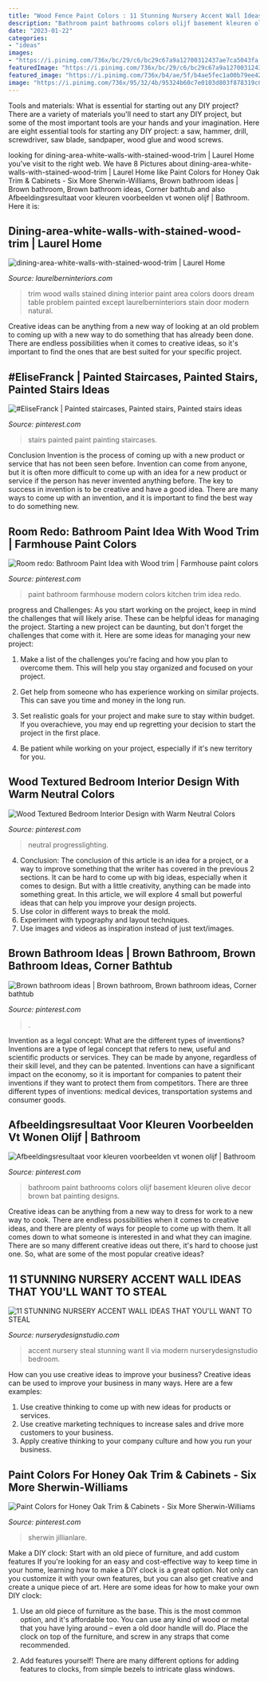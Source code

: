 ```yaml
---
title: "Wood Fence Paint Colors : 11 Stunning Nursery Accent Wall Ideas That You&#039;ll Want To Steal"
description: "Bathroom paint bathrooms colors olijf basement kleuren olive decor brown bat painting designs"
date: "2023-01-22"
categories:
- "ideas"
images:
- "https://i.pinimg.com/736x/bc/29/c6/bc29c67a9a12700312437ae7ca5043fa.jpg"
featuredImage: "https://i.pinimg.com/736x/bc/29/c6/bc29c67a9a12700312437ae7ca5043fa.jpg"
featured_image: "https://i.pinimg.com/736x/b4/ae/5f/b4ae5fec1a00b79ee42aace22f146b86.jpg"
image: "https://i.pinimg.com/736x/95/32/4b/95324b60c7e0103d803f878319c05d90--staircase-painting-paint-stairs.jpg"
---
```



Tools and materials: What is essential for starting out any DIY project?
There are a variety of materials you'll need to start any DIY project, but some of the most important tools are your hands and your imagination. Here are eight essential tools for starting any DIY project: a saw, hammer, drill, screwdriver, saw blade, sandpaper, wood glue and wood screws.

	

		
looking for dining-area-white-walls-with-stained-wood-trim | Laurel Home you've visit to the right web. We have 8 Pictures about dining-area-white-walls-with-stained-wood-trim | Laurel Home like Paint Colors for Honey Oak Trim &amp; Cabinets - Six More Sherwin-Williams, Brown bathroom ideas | Brown bathroom, Brown bathroom ideas, Corner bathtub and also Afbeeldingsresultaat voor kleuren voorbeelden vt wonen olijf | Bathroom. Here it is:
		
    
## Dining-area-white-walls-with-stained-wood-trim | Laurel Home

<img loading=lazy src="https://laurelberninteriors.com/wp-content/uploads/2016/11/09-21915-post/dining-area-white-walls-with-stained-wood-trim-370x555.jpg" onerror="this.onerror=null;this.src='https://tse4.mm.bing.net/th?id=OIP.FJmWRjhrvI2IdAF3jwfOlQAAAA&amp;pid=15.1';" alt="dining-area-white-walls-with-stained-wood-trim | Laurel Home">

_Source: laurelberninteriors.com_

>trim wood walls stained dining interior paint area colors doors dream table problem painted except laurelberninteriors stain door modern natural. 

	

Creative ideas can be anything from a new way of looking at an old problem to coming up with a new way to do something that has already been done. There are endless possibilities when it comes to creative ideas, so it's important to find the ones that are best suited for your specific project.

    
## #EliseFranck | Painted Staircases, Painted Stairs, Painted Stairs Ideas

<img loading=lazy src="https://i.pinimg.com/736x/95/32/4b/95324b60c7e0103d803f878319c05d90--staircase-painting-paint-stairs.jpg" onerror="this.onerror=null;this.src='https://tse2.mm.bing.net/th?id=OIP.urXuN2K1RDe6zG-Cx_W37gHaLD&amp;pid=15.1';" alt="#EliseFranck | Painted staircases, Painted stairs, Painted stairs ideas">

_Source: pinterest.com_

>stairs painted paint painting staircases. 

	

Conclusion
Invention is the process of coming up with a new product or service that has not been seen before. Invention can come from anyone, but it is often more difficult to come up with an idea for a new product or service if the person has never invented anything before. The key to success in invention is to be creative and have a good idea. There are many ways to come up with an invention, and it is important to find the best way to do something new.

    
## Room Redo: Bathroom Paint Idea With Wood Trim | Farmhouse Paint Colors

<img loading=lazy src="https://i.pinimg.com/736x/22/f9/53/22f953d92ad6c8ae26cd28ad924b343a.jpg" onerror="this.onerror=null;this.src='https://tse1.mm.bing.net/th?id=OIP.DQNoeB-H3atRPSLTLeQjXAHaLH&amp;pid=15.1';" alt="Room redo: Bathroom Paint Idea with Wood trim | Farmhouse paint colors">

_Source: pinterest.com_

>paint bathroom farmhouse modern colors kitchen trim idea redo. 

	

progress and Challenges: As you start working on the project, keep in mind the challenges that will likely arise. These can be helpful ideas for managing the project.
Starting a new project can be daunting, but don't forget the challenges that come with it. Here are some ideas for managing your new project:
1. Make a list of the challenges you're facing and how you plan to overcome them. This will help you stay organized and focused on your project.

2. Get help from someone who has experience working on similar projects. This can save you time and money in the long run.

3. Set realistic goals for your project and make sure to stay within budget. If you overachieve, you may end up regretting your decision to start the project in the first place.

4. Be patient while working on your project, especially if it's new territory for you.

    
## Wood Textured Bedroom Interior Design With Warm Neutral Colors

<img loading=lazy src="https://i.pinimg.com/736x/b4/ae/5f/b4ae5fec1a00b79ee42aace22f146b86.jpg" onerror="this.onerror=null;this.src='https://tse1.mm.bing.net/th?id=OIP.c5ibPLxpGzLMYry6yJs5NgHaJ3&amp;pid=15.1';" alt="Wood Textured Bedroom Interior Design with Warm Neutral Colors">

_Source: pinterest.com_

>neutral progresslighting. 

	

4. Conclusion: The conclusion of this article is an idea for a project, or a way to improve something that the writer has covered in the previous 2 sections.
It can be hard to come up with big ideas, especially when it comes to design. But with a little creativity, anything can be made into something great. In this article, we will explore 4 small but powerful ideas that can help you improve your design projects.
1. Use color in different ways to break the mold.
2. Experiment with typography and layout techniques.
3. Use images and videos as inspiration instead of just text/images.

    
## Brown Bathroom Ideas | Brown Bathroom, Brown Bathroom Ideas, Corner Bathtub

<img loading=lazy src="https://i.pinimg.com/736x/f0/83/cd/f083cdb66023454f6f2e94d6251f21fb.jpg" onerror="this.onerror=null;this.src='https://tse2.mm.bing.net/th?id=OIP.9NR8DCHByKtcGR83jiWgPQHaJ3&amp;pid=15.1';" alt="Brown bathroom ideas | Brown bathroom, Brown bathroom ideas, Corner bathtub">

_Source: pinterest.com_

>. 

	

Invention as a legal concept: What are the different types of inventions?
Inventions are a type of legal concept that refers to new, useful and scientific products or services. They can be made by anyone, regardless of their skill level, and they can be patented. Inventions can have a significant impact on the economy, so it is important for companies to patent their inventions if they want to protect them from competitors. There are three different types of inventions: medical devices, transportation systems and consumer goods.

    
## Afbeeldingsresultaat Voor Kleuren Voorbeelden Vt Wonen Olijf | Bathroom

<img loading=lazy src="https://i.pinimg.com/736x/a9/3e/9d/a93e9dbdad909c948478e693630a6c0a.jpg" onerror="this.onerror=null;this.src='https://tse3.mm.bing.net/th?id=OIP.D994RexyxenzOmCoT6qlVwHaLI&amp;pid=15.1';" alt="Afbeeldingsresultaat voor kleuren voorbeelden vt wonen olijf | Bathroom">

_Source: pinterest.com_

>bathroom paint bathrooms colors olijf basement kleuren olive decor brown bat painting designs. 

	

Creative ideas can be anything from a new way to dress for work to a new way to cook. There are endless possibilities when it comes to creative ideas, and there are plenty of ways for people to come up with them. It all comes down to what someone is interested in and what they can imagine. There are so many different creative ideas out there, it's hard to choose just one. So, what are some of the most popular creative ideas?

    
## 11 STUNNING NURSERY ACCENT WALL IDEAS THAT YOU&#039;LL WANT TO STEAL

<img loading=lazy src="https://www.nurserydesignstudio.com/wp-content/uploads/2020/03/NURSERY-ACCENT-WALL-IDEAS-9.png" onerror="this.onerror=null;this.src='https://tse2.mm.bing.net/th?id=OIP.VUjLBDCgAkSoWjtrO_-eYgHaLH&amp;pid=15.1';" alt="11 STUNNING NURSERY ACCENT WALL IDEAS THAT YOU&#039;LL WANT TO STEAL">

_Source: nurserydesignstudio.com_

>accent nursery steal stunning want ll via modern nurserydesignstudio bedroom. 

	

How can you use creative ideas to improve your business?
Creative ideas can be used to improve your business in many ways. Here are a few examples:
1. Use creative thinking to come up with new ideas for products or services.
2. Use creative marketing techniques to increase sales and drive more customers to your business.
3. Apply creative thinking to your company culture and how you run your business.

    
## Paint Colors For Honey Oak Trim &amp; Cabinets - Six More Sherwin-Williams

<img loading=lazy src="https://i.pinimg.com/736x/bc/29/c6/bc29c67a9a12700312437ae7ca5043fa.jpg" onerror="this.onerror=null;this.src='https://tse2.mm.bing.net/th?id=OIP.y4tNFuC9jTKlwSxOZtCDZAHaLH&amp;pid=15.1';" alt="Paint Colors for Honey Oak Trim &amp; Cabinets - Six More Sherwin-Williams">

_Source: pinterest.com_

>sherwin jillianlare. 

	

Make a DIY clock: Start with an old piece of furniture, and add custom features
If you're looking for an easy and cost-effective way to keep time in your home, learning how to make a DIY clock is a great option. Not only can you customize it with your own features, but you can also get creative and create a unique piece of art. Here are some ideas for how to make your own DIY clock:
1. Use an old piece of furniture as the base. This is the most common option, and it's affordable too. You can use any kind of wood or metal that you have lying around – even a old door handle will do. Place the clock on top of the furniture, and screw in any straps that come recommended.

2. Add features yourself! There are many different options for adding features to clocks, from simple bezels to intricate glass windows.

